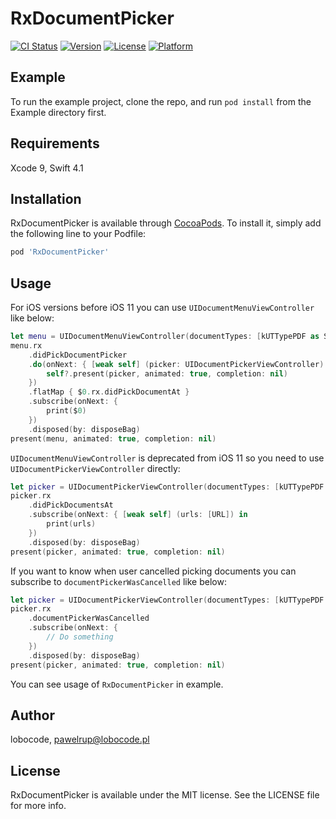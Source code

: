 # RxDocumentPicker

[![CI Status](https://img.shields.io/travis/pawelrup/RxDocumentPicker.svg?style=flat)](https://travis-ci.org/pawelrup/RxDocumentPicker)
[![Version](https://img.shields.io/cocoapods/v/RxDocumentPicker.svg?style=flat)](https://cocoapods.org/pods/RxDocumentPicker)
[![License](https://img.shields.io/cocoapods/l/RxDocumentPicker.svg?style=flat)](https://cocoapods.org/pods/RxDocumentPicker)
[![Platform](https://img.shields.io/cocoapods/p/RxDocumentPicker.svg?style=flat)](https://cocoapods.org/pods/RxDocumentPicker)

## Example

To run the example project, clone the repo, and run `pod install` from the Example directory first.

## Requirements

Xcode 9, Swift 4.1

## Installation

RxDocumentPicker is available through [CocoaPods](https://cocoapods.org). To install
it, simply add the following line to your Podfile:

```ruby
pod 'RxDocumentPicker'
```

## Usage

For iOS versions before iOS 11 you can use `UIDocumentMenuViewController` like below:

```swift
let menu = UIDocumentMenuViewController(documentTypes: [kUTTypePDF as String], in: .import)
menu.rx
	.didPickDocumentPicker
	.do(onNext: { [weak self] (picker: UIDocumentPickerViewController) in
		self?.present(picker, animated: true, completion: nil)
	})
	.flatMap { $0.rx.didPickDocumentAt }
	.subscribe(onNext: {
		print($0)
	})
	.disposed(by: disposeBag)
present(menu, animated: true, completion: nil)
```

`UIDocumentMenuViewController` is deprecated from iOS 11 so you need to use `UIDocumentPickerViewController` directly:

```swift
let picker = UIDocumentPickerViewController(documentTypes: [kUTTypePDF as String], in: .import)
picker.rx
	.didPickDocumentsAt
	.subscribe(onNext: { [weak self] (urls: [URL]) in
        print(urls)
	})
	.disposed(by: disposeBag)
present(picker, animated: true, completion: nil)
```

If you want to know when user cancelled picking documents you can subscribe to `documentPickerWasCancelled` like below:

```swift
let picker = UIDocumentPickerViewController(documentTypes: [kUTTypePDF as String], in: .import)
picker.rx
	.documentPickerWasCancelled
	.subscribe(onNext: {
		// Do something
	})
	.disposed(by: disposeBag)
present(picker, animated: true, completion: nil)
```

You can see usage of `RxDocumentPicker` in example.

## Author

lobocode, pawelrup@lobocode.pl

## License

RxDocumentPicker is available under the MIT license. See the LICENSE file for more info.
